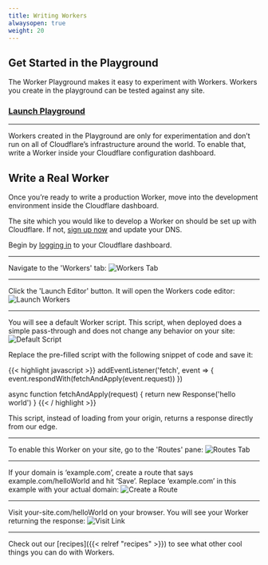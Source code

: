 ```yaml
---
title: Writing Workers
alwaysopen: true
weight: 20
---
```


## Get Started in the Playground

The Worker Playground makes it easy to experiment with Workers. Workers you create in the playground can be tested against any site.

### [Launch Playground](https://cloudflareworkers.com/)

---

Workers created in the Playground are only for experimentation and don’t run on all of Cloudflare’s infrastructure around the world. To enable that,
write a Worker inside your Cloudflare configuration dashboard.

## Write a Real Worker

Once you’re ready to write a production Worker, move into the development environment inside the Cloudflare dashboard.

The site which you would like to develop a Worker on should be set up with Cloudflare. If not, [sign up now](https://www.cloudflare.com/) and update your DNS.

Begin by <a href="https://www.cloudflare.com/a/login">logging in</a> to your Cloudflare dashboard.

---

Navigate to the 'Workers' tab:
![Workers Tab](/static/navbar.png)

---

Click the 'Launch Editor' button. It will open the Workers code editor:
![Launch Workers](/static/launch-workers.png)

---

You will see a default Worker script. This script, when deployed does a simple pass-through and does not change any behavior on your site:
![Default Script](/static/default-script.png)

Replace the pre-filled script with the following snippet of code and save it:

{{< highlight javascript >}}
addEventListener('fetch', event => {
  event.respondWith(fetchAndApply(event.request))
})

async function fetchAndApply(request) {
  return new Response('hello world')
}
{{< / highlight >}}

This script, instead of loading from your origin, returns a response directly from our edge.

---

To enable this Worker on your site, go to the 'Routes' pane:
![Routes Tab](/static/routes-tab.png)

---

If your domain is ‘example.com’, create a route that says example.com/helloWorld and hit ‘Save’. Replace ‘example.com’ in this example with your actual domain:
![Create a Route](/static/example-route.png)

---

Visit your-site.com/helloWorld on your browser. You will see your Worker returning the response:
![Visit Link](/static/hello-world.png)

---

Check out our [recipes]({{< relref "recipes" >}}) to see what other cool things you can do with Workers.
